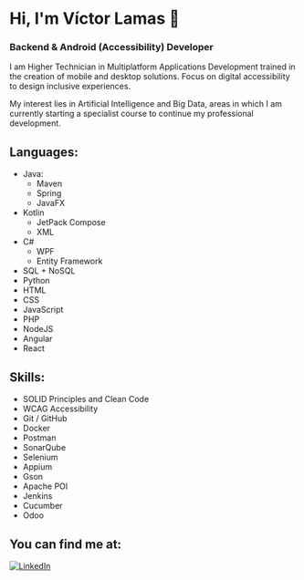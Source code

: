 # Hi, I'm Víctor Lamas 👋
### Backend & Android (Accessibility) Developer

I am Higher Technician in Multiplatform Applications Development trained in the creation of mobile and desktop solutions. Focus on digital accessibility to design inclusive experiences.

My interest lies in Artificial Intelligence and Big Data, areas in which I am currently starting a specialist course to continue my professional development.

## Languages:
- Java:
    * Maven
    * Spring
    * JavaFX
- Kotlin
    * JetPack Compose
    * XML
- C#
    * WPF
    * Entity Framework
- SQL + NoSQL
- Python
- HTML
- CSS
- JavaScript
- PHP
- NodeJS
- Angular
- React

## Skills:
- SOLID Principles and Clean Code
- WCAG Accessibility
- Git / GitHub
- Docker
- Postman
- SonarQube
- Selenium
- Appium
- Gson
- Apache POI
- Jenkins
- Cucumber
- Odoo

## You can find me at:

[![LinkedIn](https://img.shields.io/badge/LinkedIn-VictorLT91-0077B5?style=for-the-badge&logo=linkedin&logoColor=white&labelColor=101010)](https://www.linkedin.com/in/victorlt91)
